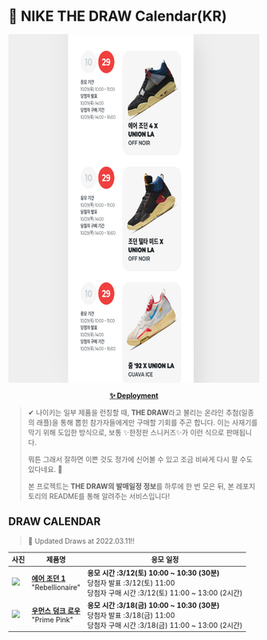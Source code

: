 # 👟 NIKE THE DRAW Calendar(KR)

<div align="center">
  <a href="https://junhoyeo.github.io/NIKE-THE-DRAW-Calendar/">
    <img src="./docs/images/preview.png" alt="Preview image of deployed application" height="700px" width="700px" />
  </a>
</div>

<p align="center">
  <a href="https://junhoyeo.github.io/NIKE-THE-DRAW-Calendar/">
    <strong>✨ Deployment</strong>
  </a>
</p>

> ✔ 나이키는 일부 제품을 런칭할 때, **THE DRAW**라고 불리는 온라인 추첨(일종의 래플)을 통해 뽑힌 참가자들에게만 구매할 기회를 주곤 합니다. 이는 사재기를 막기 위해 도입한 방식으로, 보통 ✨한정판 스니커즈✨가 이런 식으로 판매됩니다.
>
> 뭐튼 그래서 잘하면 이쁜 것도 정가에 신어볼 수 있고 조금 비싸게 다시 팔 수도 있다네요. 🤭
>
> 본 프로젝트는 **THE DRAW의 발매일정 정보**를 하루에 한 번 모은 뒤, 본 레포지토리의 README를 통해 알려주는 서비스입니다!

## DRAW CALENDAR

<!-- DRAW CALENDAR: START -->

> 👟 Updated Draws at 2022.03.11‼️

| 사진 | 제품명 | 응모 일정 |
| --- | ---- | ------- |
| <img src="https://static-breeze.nike.co.kr/kr/ko_kr/cmsstatic/product/20f3c6f9-be25-4781-a56f-ceb351720dc4_primary.jpg?snkrBrowse" width="256" /> | <a href="https://www.nike.com/kr/launch/t/men/fw/basketball/555088-036/yjud25/air-jordan-1-retro-high-og"><strong>에어 조던 1</strong><br /></a> "Rebellionaire" | <strong>응모 시간 :3/12(토) 10:00 ~ 10:30 (30분)</strong><br />당첨자 발표 :3/12(토) 11:00<br />당첨자 구매 시간 :3/12(토) 11:00 ~ 13:00 (2시간) |
| <img src="https://static-breeze.nike.co.kr/kr/ko_kr/cmsstatic/product/728635375/21387ce1-1ba7-4232-9ed4-c6144417d03f_primary.jpg?snkrBrowse" width="256" /> | <a href="https://www.nike.com/kr/launch/t/women/fw/nike-sportswear/DQ9324-600/attx41/wmns-nike-dunk-low"><strong>우먼스 덩크 로우</strong><br /></a> "Prime Pink" | <strong>응모 시간 :3/18(금) 10:00 ~ 10:30 (30분)</strong><br />당첨자 발표 :3/18(금) 11:00<br />당첨자 구매 시간 :3/18(금) 11:00 ~ 13:00 (2시간) |

<!-- DRAW CALENDAR: END -->
